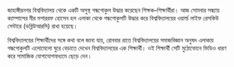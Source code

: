 জাহাঙ্গীরনগর বিশ্ববিদ্যালয় থেকে একটি অসুস্থ গন্ধগোকুল উদ্ধার করেছেন শিক্ষক–শিক্ষার্থীরা। আজ সোমবার সন্ধ্যায় ক্যাম্পাসের মীর মশাররফ হোসেন হল এলাকা থেকে গন্ধগোকুলটি উদ্ধার করে বিশ্ববিদ্যালয়ের ওয়ার্ল্ড লাইফ রেসকিউ সেন্টারে (ডব্লিউআরসি) রাখা হয়েছে।

বিশ্ববিদ্যালয়ের শিক্ষার্থীদের সঙ্গে কথা বলে জানা যায়, রোববার রাতে বিশ্ববিদ্যালয়ের সমাজবিজ্ঞান অনুষদ এলাকায় গন্ধগোকুলটি এলোমেলো ঘুরে বেড়াতে দেখেন বিশ্ববিদ্যালয়ের এক শিক্ষার্থী। ওই শিক্ষার্থী সেটি মুঠোফোনে ভিডিও ধারণ করে সামাজিক যোগাযোগমাধ্যমে ছেড়ে দেন।
